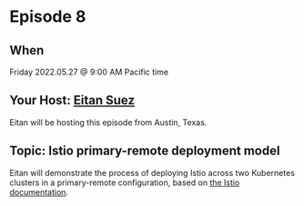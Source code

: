 # Episode 8

## When

Friday 2022.05.27 @ 9:00 AM Pacific time

## Your Host: [Eitan Suez](https://www.linkedin.com/in/eitan-suez-2336b26/)

Eitan will be hosting this episode from Austin, Texas.

## Topic:  Istio primary-remote deployment model

Eitan will demonstrate the process of deploying Istio across two Kubernetes clusters in a primary-remote configuration, based on [the Istio documentation](https://istio.io/latest/docs/setup/install/multicluster/primary-remote/).
